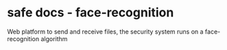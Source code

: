 # safe docs - face-recognition
Web platform to send and receive files, the security system runs on a face-recognition algorithm



